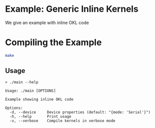 # Example: Generic Inline Kernels

We give an example with inline OKL code

# Compiling the Example

```bash
make
```

## Usage

```
> ./main --help

Usage: ./main [OPTIONS]

Example showing inline OKL code

Options:
  -d, --device     Device properties (default: "{mode: 'Serial'}")
  -h, --help       Print usage
  -v, --verbose    Compile kernels in verbose mode
```
